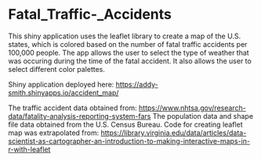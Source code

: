 # Fatal_Traffic-_Accidents
This shiny application uses the leaflet library to create a map of the U.S. states, which is colored based on
the number of fatal traffic accidents per 100,000 people. The app allows the user to select the type of weather that was occuring during the time of the fatal accident. It also allows the user to select different color palettes. 

Shiny application deployed here: https://addy-smith.shinyapps.io/accident_map/

The traffic accident data obtained from: https://www.nhtsa.gov/research-data/fatality-analysis-reporting-system-fars
The population data and shape file data obtained from the U.S. Census Bureau.
Code for creating leaflet map was extrapolated from: https://library.virginia.edu/data/articles/data-scientist-as-cartographer-an-introduction-to-making-interactive-maps-in-r-with-leaflet

